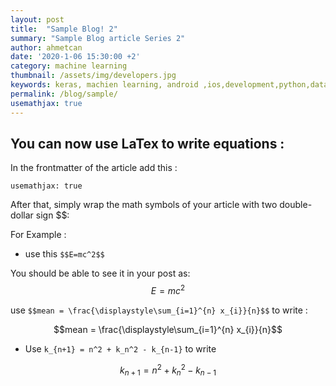 ```yaml
---
layout: post
title:  "Sample Blog! 2"
summary: "Sample Blog article Series 2"
author: ahmetcan
date: '2020-1-06 15:30:00 +2'
category: machine learning
thumbnail: /assets/img/developers.jpg
keywords: keras, machien learning, android ,ios,development,python,data science
permalink: /blog/sample/
usemathjax: true
---
```



## You can now use LaTex to write equations :

In the frontmatter of the article add this :

`usemathjax: true`

After that, simply wrap the math symbols of your article with two double-dollar sign $$:

For Example :

- use this `$$E=mc^2$$`

You should be able to see it in your post as: $$E=mc^2$$

 use `$$mean = \frac{\displaystyle\sum_{i=1}^{n} x_{i}}{n}$$` to write :

$$mean = \frac{\displaystyle\sum_{i=1}^{n} x_{i}}{n}$$

- Use `k_{n+1} = n^2 + k_n^2 - k_{n-1}` to write

$$k_{n+1} = n^2 + k_n^2 - k_{n-1}$$